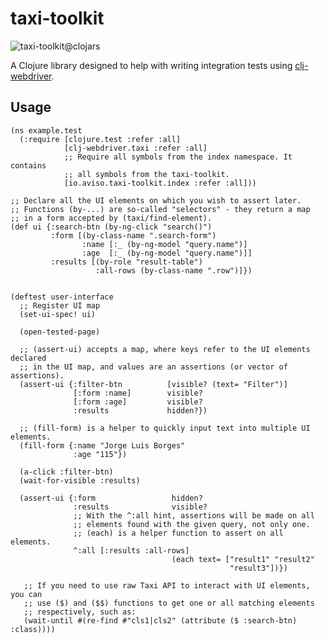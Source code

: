 # taxi-toolkit

![taxi-toolkit@clojars](http://clojars.org/io.aviso/taxi-toolkit/latest-version.svg)

A Clojure library designed to help with writing integration tests using
[clj-webdriver](https://github.com/semperos/clj-webdriver).

## Usage


    (ns example.test
      (:require [clojure.test :refer :all]
                [clj-webdriver.taxi :refer :all]
                ;; Require all symbols from the index namespace. It contains
                ;; all symbols from the taxi-toolkit.
                [io.aviso.taxi-toolkit.index :refer :all]))

    ;; Declare all the UI elements on which you wish to assert later.
    ;; Functions (by-...) are so-called "selectors" - they return a map
    ;; in a form accepted by (taxi/find-element).
    (def ui {:search-btn (by-ng-click "search()")
             :form [(by-class-name ".search-form")
                    :name [:_ (by-ng-model "query.name")]
                    :age  [:_ (by-ng-model "query.name")]]
             :results [(by-role "result-table")
                       :all-rows (by-class-name ".row")]})


    (deftest user-interface
      ;; Register UI map
      (set-ui-spec! ui)

      (open-tested-page)

      ;; (assert-ui) accepts a map, where keys refer to the UI elements declared
      ;; in the UI map, and values are an assertions (or vector of assertions).
      (assert-ui {:filter-btn          [visible? (text= "Filter")]
                  [:form :name]        visible?
                  [:form :age]         visible?
                  :results             hidden?})

      ;; (fill-form) is a helper to quickly input text into multiple UI elements.
      (fill-form {:name "Jorge Luis Borges"
                  :age "115"})

      (a-click :filter-btn)
      (wait-for-visible :results)

      (assert-ui {:form                 hidden?
                  :results              visible?
                  ;; With the ^:all hint, assertions will be made on all
                  ;; elements found with the given query, not only one.
                  ;; (each) is a helper function to assert on all elements.
                  ^:all [:results :all-rows]
                                        (each text= ["result1" "result2"
                                                     "result3"])})

       ;; If you need to use raw Taxi API to interact with UI elements, you can
       ;; use ($) and ($$) functions to get one or all matching elements
       ;; respectively, such as:
       (wait-until #(re-find #"cls1|cls2" (attribute ($ :search-btn) :class))))

